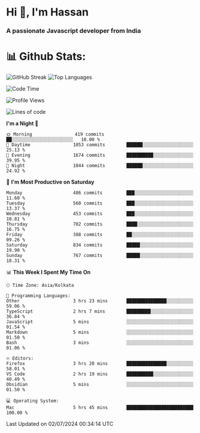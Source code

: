 # Hi 👋, I'm Hassan
### A passionate Javascript developer from India


# 📊 Github Stats:
![GitHub Streak](https://github-readme-streak-stats.herokuapp.com/?user=codeblooded47&theme=dracula&hide_border=false)
![Top Languages](https://github-readme-stats.vercel.app/api/top-langs/?username=codeblooded47&layout=compact&theme=dracula)



<!--START_SECTION:waka-->
![Code Time](http://img.shields.io/badge/Code%20Time-820%20hrs%2030%20mins-blue)

![Profile Views](http://img.shields.io/badge/Profile%20Views-14-blue)

![Lines of code](https://img.shields.io/badge/From%20Hello%20World%20I%27ve%20Written-23.5%20million%20lines%20of%20code-blue)

**I'm a Night 🦉** 

```text
🌞 Morning                419 commits         ██░░░░░░░░░░░░░░░░░░░░░░░   10.00 % 
🌆 Daytime                1053 commits        ██████░░░░░░░░░░░░░░░░░░░   25.13 % 
🌃 Evening                1674 commits        ██████████░░░░░░░░░░░░░░░   39.95 % 
🌙 Night                  1044 commits        ██████░░░░░░░░░░░░░░░░░░░   24.92 % 
```
📅 **I'm Most Productive on Saturday** 

```text
Monday                   486 commits         ███░░░░░░░░░░░░░░░░░░░░░░   11.60 % 
Tuesday                  560 commits         ███░░░░░░░░░░░░░░░░░░░░░░   13.37 % 
Wednesday                453 commits         ███░░░░░░░░░░░░░░░░░░░░░░   10.81 % 
Thursday                 702 commits         ████░░░░░░░░░░░░░░░░░░░░░   16.75 % 
Friday                   388 commits         ██░░░░░░░░░░░░░░░░░░░░░░░   09.26 % 
Saturday                 834 commits         █████░░░░░░░░░░░░░░░░░░░░   19.90 % 
Sunday                   767 commits         █████░░░░░░░░░░░░░░░░░░░░   18.31 % 
```


📊 **This Week I Spent My Time On** 

```text
🕑︎ Time Zone: Asia/Kolkata

💬 Programming Languages: 
Other                    3 hrs 23 mins       ███████████████░░░░░░░░░░   59.06 % 
TypeScript               2 hrs 7 mins        █████████░░░░░░░░░░░░░░░░   36.84 % 
JavaScript               5 mins              ░░░░░░░░░░░░░░░░░░░░░░░░░   01.54 % 
Markdown                 5 mins              ░░░░░░░░░░░░░░░░░░░░░░░░░   01.50 % 
Bash                     3 mins              ░░░░░░░░░░░░░░░░░░░░░░░░░   01.06 % 

🔥 Editors: 
Firefox                  3 hrs 20 mins       ███████████████░░░░░░░░░░   58.01 % 
VS Code                  2 hrs 19 mins       ██████████░░░░░░░░░░░░░░░   40.49 % 
Obsidian                 5 mins              ░░░░░░░░░░░░░░░░░░░░░░░░░   01.50 % 

💻 Operating System: 
Mac                      5 hrs 45 mins       █████████████████████████   100.00 % 
```


 Last Updated on 02/07/2024 00:34:14 UTC
<!--END_SECTION:waka-->

